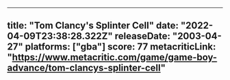 
---
title: "Tom Clancy's Splinter Cell"
date: "2022-04-09T23:38:28.322Z"
releaseDate: "2003-04-27"
platforms: ["gba"]
score: 77
metacriticLink: "https://www.metacritic.com/game/game-boy-advance/tom-clancys-splinter-cell"
---
